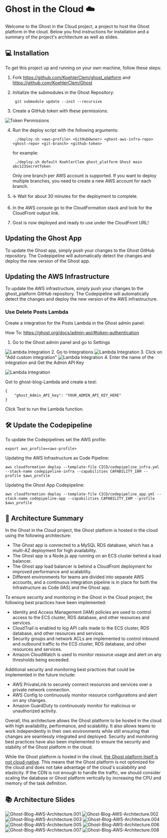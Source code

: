 # Ghost in the Cloud ☁️

Welcome to the Ghost in the Cloud project, a project to host the Ghost platform in the cloud. Below you find instructions for installation and a summary of the project's architecture as well as slides. 

## 💻 Installation
To get this project up and running on your own machine, follow these steps:

1. Fork https://github.com/KoehlerClem/ghost_platform and https://github.com/KoehlerClem/Ghost
2. Initialize the submodules in the Ghost Repository:

        git submodule update --init --recursive

3. Create a GitHub token with these permissions:

![Token Permissions](Documentation/TokenPermissions.png)

4. Run the deploy script with the following arguments:

        ./deploy.sh <aws-profile> <GitHubOwner> <ghost-aws-infra-repo> <ghost-repo> <git-branch> <github-token>
        
    for example: 
        
        ./deploy.sh default KoehlerClem ghost_platform Ghost main abc123SecretToken

    Only one branch per AWS account is supported. If you want to deploy multiple branches, you need to create a new AWS account for each branch.

5. ☕️ Wait for about 30 minutes for the deployment to complete.
6. In the AWS console go to the CloudFormation stack and look for the CloudFront output link. 
7. Gost is now deployed and ready to use under the CloudFront URL!

## Updating the Ghost App

To update the Ghost app, simply push your changes to the Ghost GitHub repository. The Codepipeline will automatically detect the changes and deploy the new version of the Ghost app.

## Updating the AWS Infrastructure

To update the AWS infrastructure, simply push your changes to the ghost_platform GitHub repository. The Codepipeline will automatically detect the changes and deploy the new version of the AWS infrastructure.

### Use Delete Posts Lambda

Create a integration for the Posts Lambda in the Ghost admin panel:

How To: https://ghost.org/docs/admin-api/#token-authentication

1. Go to the Ghost admin panel and go to Settings

![Lambda Integration](Documentation/integration1.png)
2. Go to Integrations
![Lambda Integration](Documentation/integration2.png)
3. Click on "Add custom integration"
![Lambda Integration](Documentation/integration3.png)
4. Enter the name of the integration and Get the Admin API Key

![Lambda Integration](Documentation/integration4.png)

Got to ghost-blog-Lambda and create a test:

    { 
        "ghost_Admin_API_key": "YOUR_ADMIN_API_KEY_HERE" 
    }

Click Test to run the Lambda function.

## 🛠️ Update the Codepipeline

To update the Codepipelines set the AWS profile:
    
    export aws_profile=<aws-profile>

Updating the AWS Infrastructure as Code Pipeline:

    aws cloudformation deploy --template-file CICD/codepipeline_infra.yml --stack-name codepipeline-infra --capabilities CAPABILITY_IAM --profile $aws_profile

Updating the Ghost App Codepipeline:

    aws cloudformation deploy --template-file CICD/codepipeline_app.yml --stack-name codepipeline-app --capabilities CAPABILITY_IAM --profile $aws_profile

## 📝 Architecture Summary

In the Ghost in the Cloud project, the Ghost platform is hosted in the cloud using the following architecture:

- The Ghost app is connected to a MySQL RDS database, which has a multi-AZ deployment for high availability.
- The Ghost app is a Node.js app running on an ECS cluster behind a load balancer.
- The Ghost app load balancer is behind a CloudFront deployment for improved performance and scalability.
- Different environments for teams are divided into separate AWS accounts, and a continuous integration pipeline is in place for both the Infrastructure as Code (IAS) and the Ghost app.

To ensure security and monitoring in the Ghost in the Cloud project, the following best practices have been implemented:

- Identity and Access Management (IAM) policies are used to control access to the ECS cluster, RDS database, and other resources and services.
- CloudTrail is enabled to log API calls made to the ECS cluster, RDS database, and other resources and services.
- Security groups and network ACLs are implemented to control inbound and outbound traffic to the ECS cluster, RDS database, and other resources and services.
- Amazon CloudWatch is used to monitor resource usage and alert on any thresholds being exceeded.

Additional security and monitoring best practices that could be implemented in the future include:

- AWS PrivateLink to securely connect resources and services over a private network connection.
- AWS Config to continuously monitor resource configurations and alert on any changes.
- Amazon GuardDuty to continuously monitor for malicious or unauthorized activity.

Overall, this architecture allows the Ghost platform to be hosted in the cloud with high availability, performance, and scalability. It also allows teams to work independently in their own environments while still ensuring that changes are seamlessly integrated and deployed. Security and monitoring best practices have also been implemented to ensure the security and stability of the Ghost platform in the cloud.

While the Ghost platform is hosted in the cloud, [the Ghost platform itself is not cloud-native](https://ghost.org/docs/faq/clustering-sharding-multi-server/). This means that the Ghost platform is not optimized for the cloud and does not take advantage of the cloud's scalability and elasticity. If the CDN is not enough to handle the traffic, we should consider scaling the database or Ghost platform vertically by increasing the CPU and memory of the task definition.

## 📚 Architecture Slides

![Ghost-Blog-AWS-Architecture.001](Documentation/Ghost-Blog-AWS-Architecture.001.png)
![Ghost-Blog-AWS-Architecture.002](Documentation/Ghost-Blog-AWS-Architecture.002.png)
![Ghost-Blog-AWS-Architecture.003](Documentation/Ghost-Blog-AWS-Architecture.003.png)
![Ghost-Blog-AWS-Architecture.004](Documentation/Ghost-Blog-AWS-Architecture.004.png)
![Ghost-Blog-AWS-Architecture.005](Documentation/Ghost-Blog-AWS-Architecture.005.png)
![Ghost-Blog-AWS-Architecture.006](Documentation/Ghost-Blog-AWS-Architecture.006.png)
![Ghost-Blog-AWS-Architecture.007](Documentation/Ghost-Blog-AWS-Architecture.007.png)
![Ghost-Blog-AWS-Architecture.008](Documentation/Ghost-Blog-AWS-Architecture.008.png)

